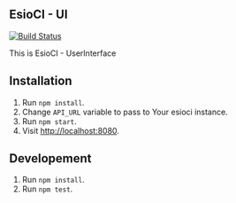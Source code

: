 ## EsioCI - UI

[![Build Status](https://travis-ci.org/esioci/esioci-ui.svg?branch=master)](https://travis-ci.org/esioci/esioci-ui)

This is EsioCI - UserInterface

## Installation

1. Run `npm install`.
1. Change `API_URL` variable to pass to Your esioci instance.
1. Run `npm start`.
1. Visit [http://localhost:8080](http://localhost:8080).

## Developement

1. Run `npm install`.
1. Run `npm test`.
